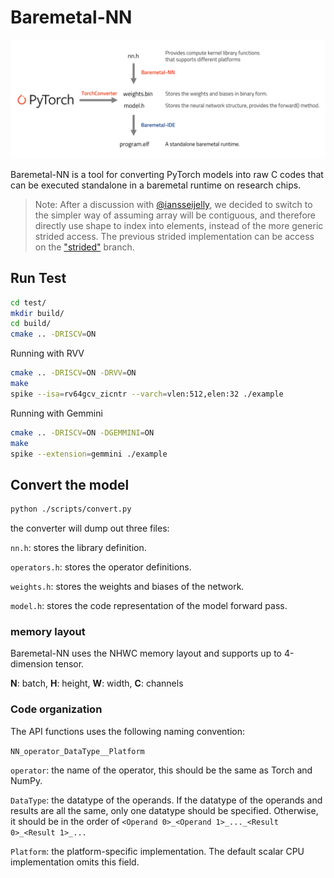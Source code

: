 # Baremetal-NN

![](docs/overview.png)

Baremetal-NN is a tool for converting PyTorch models into raw C codes that can be executed standalone in a baremetal runtime on research chips. 

> Note:
> After a discussion with [@iansseijelly](https://github.com/iansseijelly), we decided to switch to the simpler way of assuming array will be contiguous, and therefore directly use shape to index into elements, instead of the more generic strided access. The previous strided implementation can be access on the ["strided"](https://github.com/ucb-bar/Baremetal-NN/tree/strided) branch.


## Run Test

```bash
cd test/
mkdir build/
cd build/
cmake .. -DRISCV=ON
```

Running with RVV

```bash
cmake .. -DRISCV=ON -DRVV=ON
make
spike --isa=rv64gcv_zicntr --varch=vlen:512,elen:32 ./example 
```

Running with Gemmini

```bash
cmake .. -DRISCV=ON -DGEMMINI=ON
make
spike --extension=gemmini ./example
```



## Convert the model

```bash
python ./scripts/convert.py
```

the converter will dump out three files:

`nn.h`: stores the library definition.

`operators.h`: stores the operator definitions.

`weights.h`: stores the weights and biases of the network.

`model.h`: stores the code representation of the model forward pass.



### memory layout

Baremetal-NN uses the NHWC memory layout and supports up to 4-dimension tensor.

**N**: batch, **H**: height, **W**: width, **C**: channels

### Code organization

The API functions uses the following naming convention:

`NN_operator_DataType__Platform`

`operator`: the name of the operator, this should be the same as Torch and NumPy.

`DataType`: the datatype of the operands. If the datatype of the operands and results are all the same, only one datatype should be specified. Otherwise, it should be in the order of `<Operand 0>_<Operand 1>_..._<Result 0>_<Result 1>_...`

`Platform`: the platform-specific implementation. The default scalar CPU implementation omits this field.
